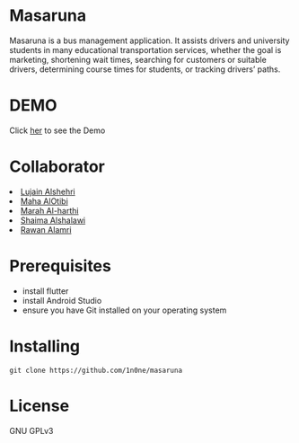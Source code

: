 <h1>Masaruna</h1>
Masaruna is a bus management application. It assists
drivers and university students in many educational
transportation services, whether the goal is marketing,
shortening wait times, searching for customers or
suitable drivers, determining course times for students,
or tracking drivers’ paths.
<h1>DEMO </h1>
Click <a href="https://drive.google.com/file/d/1a0vpNSj-yZDrVmlAnDktv5bB427LdobP/view?usp=sharing">her</a> to see the Demo
<h1>Collaborator</h1>
<li><a href="https://github.com/lujainalia">Lujain Alshehri</a></li>
<li><a href="https://github.com/MahaAlOtibi">Maha AlOtibi</a></li>
<li><a href="https://github.com/MarahEbrahim">Marah Al-harthi</a></li>
<li><a href="https://github.com/ShaimaAlshalawi">Shaima Alshalawi</a></li>
<li><a href="https://github.com/askro333">Rawan Alamri</a></li>
<h1>Prerequisites </h1>
<ul>
  <li>install flutter </li>
  <li>install Android Studio </li>
  <li>ensure you have Git installed on your operating system </li>
 </ul>
<h1>Installing </h1>



```
git clone https://github.com/1n0ne/masaruna
```
<h1>License </h1>
 GNU GPLv3 

